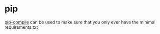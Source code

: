 # pip

[pip-compile](https://pypi.org/project/pip-tools/) can be used to make sure that you only ever have the minimal requirements.txt
